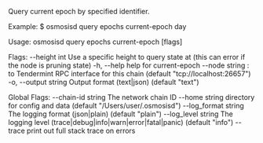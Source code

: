 Query current epoch by specified identifier.

Example:
$ osmosisd query epochs current-epoch day

Usage:
  osmosisd query epochs current-epoch [flags]

Flags:
      --height int      Use a specific height to query state at (this can error if the node is pruning state)
  -h, --help            help for current-epoch
      --node string     <host>:<port> to Tendermint RPC interface for this chain (default "tcp://localhost:26657")
  -o, --output string   Output format (text|json) (default "text")

Global Flags:
      --chain-id string     The network chain ID
      --home string         directory for config and data (default "/Users/user/.osmosisd")
      --log_format string   The logging format (json|plain) (default "plain")
      --log_level string    The logging level (trace|debug|info|warn|error|fatal|panic) (default "info")
      --trace               print out full stack trace on errors
